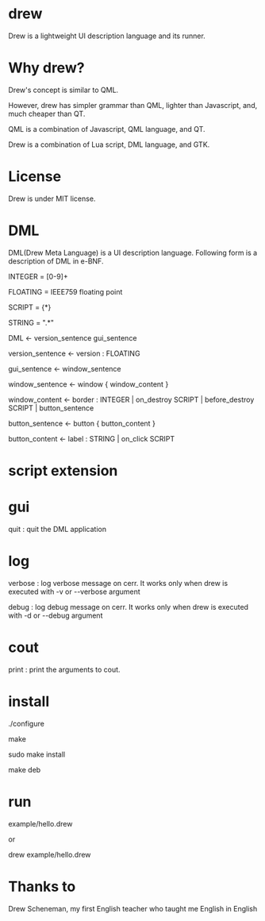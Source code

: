 drew
====

Drew is a lightweight UI description language and its runner.

Why drew?
====

Drew's concept is similar to QML.

However, drew has simpler grammar than QML, lighter than Javascript, and, much cheaper than QT.

QML is a combination of Javascript, QML language, and QT.

Drew is a combination of Lua script, DML language, and GTK.

License
====

Drew is under MIT license.

DML
====

DML(Drew Meta Language) is a UI description language. 
Following form is a description of DML in e-BNF.

INTEGER = [0-9]+

FLOATING = IEEE759 floating point

SCRIPT = {*}

STRING = ".*"


DML <- version_sentence gui_sentence

version_sentence <- version : FLOATING

gui_sentence <- window_sentence

window_sentence <- window { window_content }

window_content <- border : INTEGER | on_destroy SCRIPT | before_destroy SCRIPT | button_sentence

button_sentence <- button { button_content }

button_content <- label : STRING | on_click SCRIPT

script extension
====

gui
=====

quit : quit the DML application

log
=====

verbose : log verbose message on cerr. It works only when drew is executed with -v or --verbose argument

debug : log debug message on cerr. It works only when drew is executed with -d or --debug argument

cout
=====

print : print the arguments to cout.

install
====


./configure

make

sudo make install

make deb

run
====

example/hello.drew

or 

drew example/hello.drew

Thanks to
====

Drew Scheneman, my first English teacher who taught me English in English
